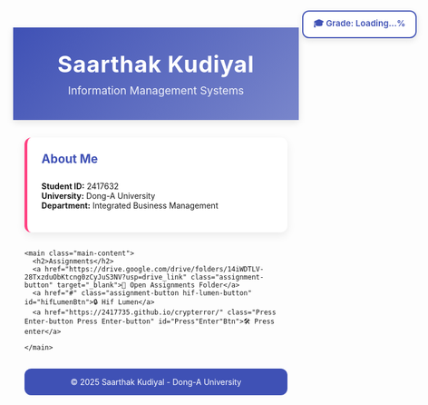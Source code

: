 <!DOCTYPE html>
<html lang="en">
<head>
  <meta charset="UTF-8" />
  <meta name="viewport" content="width=device-width, initial-scale=1.0"/>
  <title>Saarthak Kudiyal - Assignments</title>
  <style>
    :root {
      --primary-color: #3F51B5;
      --secondary-color: #7986CB;
      --accent-color: #FF4081;
      --text-color: #424242;
      --bg-color: #E8EAF6;
      --card-bg: #ffffff;
    }

    body {
      font-family: 'Poppins', 'Arial', sans-serif;
      line-height: 1.7;
      color: var(--text-color);
      margin: 0;
      padding: 0;
      background-color: var(--bg-color);
    }

    .container {
      max-width: 1000px;
      margin: 0 auto;
      padding: 0 20px;
    }

    header {
      background: linear-gradient(135deg, var(--primary-color) 0%, var(--secondary-color) 100%);
      color: white;
      padding: 40px 0;
      text-align: center;
      box-shadow: 0 4px 12px rgba(0,0,0,0.1);
    }

    header h1 {
      margin: 0;
      font-size: 2.5rem;
      letter-spacing: 1px;
    }

    header p {
      margin: 10px 0 0;
      font-size: 1.2rem;
      opacity: 0.9;
    }

    .student-profile {
      background-color: var(--card-bg);
      border-radius: 12px;
      padding: 25px;
      margin: -25px auto 30px;
      max-width: 800px;
      box-shadow: 0 5px 15px rgba(0,0,0,0.08);
      position: relative;
      border-left: 5px solid var(--accent-color);
    }

    .main-content {
      background-color: var(--card-bg);
      border-radius: 12px;
      padding: 30px;
      margin-bottom: 30px;
      box-shadow: 0 5px 15px rgba(0,0,0,0.08);
      text-align: center;
    }

    h2 {
      color: var(--primary-color);
      position: relative;
      padding-bottom: 10px;
      margin-top: 0;
    }

    h2::after {
      content: '';
      position: absolute;
      bottom: 0;
      left: 50%;
      transform: translateX(-50%);
      width: 50px;
      height: 3px;
      background-color: var(--accent-color);
    }

    .assignment-button {
      display: inline-block;
      padding: 15px 25px;
      font-size: 1rem;
      font-weight: 600;
      color: white;
      background-color: var(--primary-color);
      border-radius: 10px;
      text-decoration: none;
      transition: background-color 0.3s;
      margin-top: 20px;
      margin-right: 10px;
    }

    .assignment-button:hover {
      background-color: var(--secondary-color);
    }

    footer {
      background-color: var(--primary-color);
      color: white;
      text-align: center;
      padding: 15px 0;
      margin-top: 30px;
      border-radius: 12px;
    }

    #grade-bar {
      position: fixed;
      top: 20px;
      right: 20px;
      padding: 10px 18px;
      background-color: #ffffff;
      border: 2px solid #3F51B5;
      border-radius: 12px;
      box-shadow: 0 4px 12px rgba(0,0,0,0.1);
      font-family: 'Poppins', sans-serif;
      font-size: 15px;
      color: #3F51B5;
      font-weight: 600;
      z-index: 9999;
    }
    
    /* Modal Styles */
    .modal {
      display: none;
      position: fixed;
      z-index: 10000;
      left: 0;
      top: 0;
      width: 100%;
      height: 100%;
      overflow: auto;
      background-color: rgba(0,0,0,0.6);
    }

    .modal-content {
      background-color: var(--card-bg);
      margin: 15% auto;
      padding: 30px;
      border-radius: 12px;
      width: 300px;
      text-align: center;
      box-shadow: 0 5px 20px rgba(0,0,0,0.2);
      animation: modalIn 0.3s ease;
    }

    @keyframes modalIn {
      from {transform: translateY(-50px); opacity: 0;}
      to {transform: translateY(0); opacity: 1;}
    }

    .modal h3 {
      color: var(--primary-color);
      margin-top: 0;
    }

    .modal input {
      width: 100%;
      padding: 12px;
      margin: 15px 0;
      border: 1px solid #ddd;
      border-radius: 6px;
      box-sizing: border-box;
      font-size: 16px;
      text-align: center;
    }

    .modal-buttons {
      display: flex;
      justify-content: space-between;
      margin-top: 20px;
    }

    .modal-button {
      padding: 10px 20px;
      border: none;
      border-radius: 6px;
      cursor: pointer;
      font-weight: 600;
      transition: all 0.3s;
      flex: 0 0 48%;
    }

    .cancel-button {
      background-color: #e0e0e0;
      color: #555;
    }

    .cancel-button:hover {
      background-color: #d0d0d0;
    }

    .submit-button {
      background-color: var(--accent-color);
      color: white;
    }

    .submit-button:hover {
      background-color: #e91e63;
    }

    .error-message {
      color: #f44336;
      margin-top: 10px;
      font-size: 14px;
      display: none;
    }
    
    /* Hif Lumen button specific style */
    .hif-lumen-button {
      background-color: #FF9800;
    }
    
    .hif-lumen-button:hover {
      background-color: #F57C00;
    }
  </style>
</head>
<body>
  <header>
    <div class="container">
      <h1>Saarthak Kudiyal</h1>
      <p>Information Management Systems</p>
    </div>
  </header>

  <div class="container">
    <section class="student-profile">
      <h2>About Me</h2>
      <p>
        <strong>Student ID:</strong> 2417632<br>
        <strong>University:</strong> Dong-A University<br>
        <strong>Department:</strong> Integrated Business Management
      </p>
    </section>

    <main class="main-content">
      <h2>Assignments</h2>
      <a href="https://drive.google.com/drive/folders/14iWDTLV-28TxzduObKtcng0zCyJuS3NV?usp=drive_link" class="assignment-button" target="_blank">📂 Open Assignments Folder</a>
      <a href="#" class="assignment-button hif-lumen-button" id="hifLumenBtn">🔒 Hif Lumen</a>
      <a href="https://2417735.github.io/crypterror/" class="Press Enter-button Press Enter-button" id="Press"Enter"Btn">🛠️ Press enter</a>
      
    </main>
  </div>

  <div class="container">
    <footer>
      &copy; 2025 Saarthak Kudiyal - Dong-A University
    </footer>
  </div>

  <!-- Grade Display -->
  <div id="grade-bar">🎓 Grade: <span id="grade">Loading...</span>%</div>

  <!-- Password Modal -->
  <div id="passwordModal" class="modal">
    <div class="modal-content">
      <h3>Protected Link</h3>
      <p>Please enter the passcode to access Hif Lumen</p>
      <input type="password" id="passwordInput" placeholder="Enter passcode">
      <div id="errorMessage" class="error-message">Incorrect passcode. Please try again.</div>
      <div class="modal-buttons">
        <button class="modal-button cancel-button" id="cancelBtn">Cancel</button>
        <button class="modal-button submit-button" id="submitBtn">Submit</button>
      </div>
    </div>
  </div>

  <!-- Grade Fetch Script -->
  <script>
    fetch("https://script.google.com/macros/s/AKfycbygySpoqdNcUVNZ8TuFwMKGP6Ofu9axR382C13prSA/dev/ecex")
      .then(response => {
        if (!response.ok) {
          throw new Error('Network response was not ok');
        }
        return response.text();
      })
      .then(grade => {
        document.getElementById("grade").innerText = grade;
      })
      .catch(error => {
        console.error("Grade fetch failed:", error);
        document.getElementById("grade").innerText = "Error";
      });
    
    // Hif Lumen Password Protection
    document.addEventListener('DOMContentLoaded', function() {
      const modal = document.getElementById('passwordModal');
      const hifLumenBtn = document.getElementById('hifLumenBtn');
      const cancelBtn = document.getElementById('cancelBtn');
      const submitBtn = document.getElementById('submitBtn');
      const passwordInput = document.getElementById('passwordInput');
      const errorMessage = document.getElementById('errorMessage');
      
      const correctPasscode = '1234';
      const protectedUrl = 'https://chatgpt.com/share/682c90ea-bcec-8001-a6ad-3ddf11eb3ddf';
      
      hifLumenBtn.addEventListener('click', function(e) {
        e.preventDefault();
        modal.style.display = 'block';
        passwordInput.value = '';
        errorMessage.style.display = 'none';
      });
      
      cancelBtn.addEventListener('click', function() {
        modal.style.display = 'none';
      });
      
      submitBtn.addEventListener('click', function() {
        checkPassword();
      });
      
      passwordInput.addEventListener('keyup', function(e) {
        if (e.key === 'Enter') {
          checkPassword();
        }
      });
      
      // Close modal when clicking outside
      window.addEventListener('click', function(e) {
        if (e.target === modal) {
          modal.style.display = 'none';
        }
      });
      
      function checkPassword() {
        if (passwordInput.value === correctPasscode) {
          window.open(protectedUrl, '_blank');
          modal.style.display = 'none';
        } else {
          errorMessage.style.display = 'block';
          passwordInput.value = '';
          passwordInput.focus();
        }
      }
    });
  </script>
</body>
</html>
